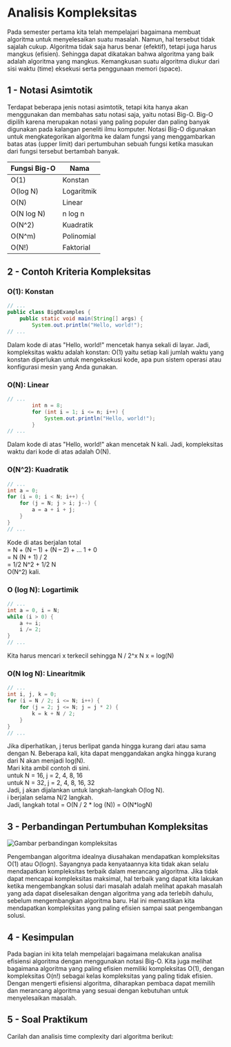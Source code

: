 # Analisis Kompleksitas

Pada semester pertama kita telah mempelajari bagaimana membuat algoritma untuk menyelesaikan suatu masalah. Namun, hal tersebut tidak sajalah cukup. Algoritma tidak saja harus benar (efektif), tetapi juga harus mangkus (efisien). Sehingga dapat dikatakan bahwa algoritma yang baik adalah algoritma yang mangkus. Kemangkusan suatu algoritma diukur dari sisi waktu (time) eksekusi serta penggunaan memori (space).

## 1 - Notasi Asimtotik

Terdapat beberapa jenis notasi asimtotik, tetapi kita hanya akan menggunakan dan membahas satu notasi saja, yaitu notasi Big-O. Big-O dipilih karena merupakan notasi yang paling populer dan paling banyak digunakan pada kalangan peneliti ilmu komputer. Notasi Big-O digunakan untuk mengkategorikan algoritma ke dalam fungsi yang menggambarkan batas atas (upper limit) dari pertumbuhan sebuah fungsi ketika masukan dari fungsi tersebut bertambah banyak.

| Fungsi Big-O | Nama       |
| ------------ | ---------- |
| O(1)         | Konstan    |
| O(log N)     | Logaritmik |
| O(N)         | Linear     |
| O(N log N)   | n log n    |
| O(N^2)       | Kuadratik  |
| O(N^m)       | Polinomial |
| O(N!)        | Faktorial  |

## 2 - Contoh Kriteria Kompleksitas

### O(1): Konstan

```java
// ...
public class BigOExamples {
    public static void main(String[] args) {
        System.out.println("Hello, world!");
// ...
```

Dalam kode di atas "Hello, world!" mencetak hanya sekali di layar. Jadi, kompleksitas waktu adalah konstan: O(1) yaitu setiap kali jumlah waktu yang konstan diperlukan untuk mengeksekusi kode, apa pun sistem operasi atau konfigurasi mesin yang Anda gunakan.

### O(N): Linear

```java
// ...
        int n = 8;
        for (int i = 1; i <= n; i++) {
            System.out.println("Hello, world!");
        }
// ...
```

Dalam kode di atas "Hello, world!" akan mencetak N kali. Jadi, kompleksitas waktu dari kode di atas adalah O(N).

### O(N^2): Kuadratik

```java
// ...
int a = 0;
for (i = 0; i < N; i++) {
	for (j = N; j > i; j--) {
		a = a + i + j;
	}
}
// ...
```

Kode di atas berjalan total  
= N + (N – 1) + (N – 2) + … 1 + 0  
= N (N + 1) / 2  
= 1/2 N^2 + 1/2 N  
O(N^2) kali.

### O (log N): Logartimik

```java
// ...
int a = 0, i = N;
while (i > 0) {
	a += i;
	i /= 2;
}
// ...
```

Kita harus mencari x terkecil sehingga N / 2^x N
x = log(N)


### O(N log N): Linearitmik

```cpp
// ...
int i, j, k = 0;
for (i = N / 2; i <= N; i++) {
	for (j = 2; j <= N; j = j * 2) {
		k = k + N / 2;
	}
}
// ...
```

Jika diperhatikan, j terus berlipat ganda hingga kurang dari atau sama dengan N. Beberapa kali, kita dapat menggandakan angka hingga kurang dari N akan menjadi log(N).  
Mari kita ambil contoh di sini.  
untuk N = 16, j = 2, 4, 8, 16  
untuk N = 32, j = 2, 4, 8, 16, 32  
Jadi, j akan dijalankan untuk langkah-langkah O(log N).  
i berjalan selama N/2 langkah.  
Jadi, langkah total = O(N / 2 * log (N)) = O(N*logN)


## 3 - Perbandingan Pertumbuhan Kompleksitas

![Gambar perbandingan kompleksitas](https://i.ytimg.com/vi/XiGedDZGOM8/hqdefault.jpg?sqp=-oaymwEXCNACELwBSFryq4qpAwkIARUAAIhCGAE=&rs=AOn4CLCoZ7k4wh3HCXJkQQ0zw_wgCF8ymw)

Pengembangan algoritma idealnya diusahakan mendapatkan kompleksitas O(1) atau O(logn). Sayangnya pada kenyataannya kita tidak akan selalu mendapatkan kompleksitas terbaik dalam merancang algoritma. Jika tidak dapat mencapai kompleksitas maksimal, hal terbaik yang dapat kita lakukan ketika mengembangkan solusi dari masalah adalah melihat apakah masalah yang ada dapat diselesaikan dengan algoritma yang ada terlebih dahulu, sebelum mengembangkan algoritma baru. Hal ini memastikan kita mendapatkan kompleksitas yang paling efisien sampai saat pengembangan solusi.

## 4 - Kesimpulan

Pada bagian ini kita telah mempelajari bagaimana melakukan analisa efisiensi algoritma dengan menggunakan notasi Big-O. Kita juga melihat bagaimana algoritma yang paling efisien memiliki kompleksitas O(1), dengan kompleksitas O(n!) sebagai kelas kompleksitas yang paling tidak efisien. Dengan mengerti efisiensi algoritma, diharapkan pembaca dapat memilih dan merancang algoritma yang sesuai dengan kebutuhan untuk menyelesaikan masalah.

## 5 - Soal Praktikum

Carilah dan analisis time complexity dari algoritma berikut:
